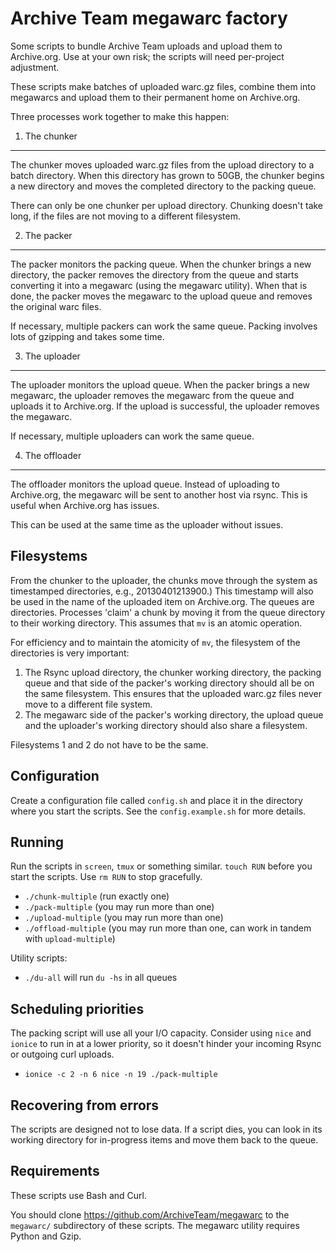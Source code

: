 Archive Team megawarc factory
=============================
Some scripts to bundle Archive Team uploads and upload them to Archive.org. Use at your own risk; the scripts will need per-project adjustment.

These scripts make batches of uploaded warc.gz files, combine them into megawarcs and upload them to their permanent home on Archive.org.

Three processes work together to make this happen:

1. The chunker
--------------
The chunker moves uploaded warc.gz files from the upload directory to a batch directory. When this directory has grown to 50GB, the chunker begins a new directory and moves the completed directory to the packing queue.

There can only be one chunker per upload directory. Chunking doesn't take long, if the files are not moving to a different filesystem.

2. The packer
-------------
The packer monitors the packing queue. When the chunker brings a new directory, the packer removes the directory from the queue and starts converting it into a megawarc (using the megawarc utility). When that is done, the packer moves the megawarc to the upload queue and removes the original warc files.

If necessary, multiple packers can work the same queue. Packing involves lots of gzipping and takes some time.

3. The uploader
---------------
The uploader monitors the upload queue. When the packer brings a new megawarc, the uploader removes the megawarc from the queue and uploads it to Archive.org. If the upload is successful, the uploader removes the megawarc.

If necessary, multiple uploaders can work the same queue.

4. The offloader
---------------
The offloader monitors the upload queue. Instead of uploading to Archive.org, the megawarc will be sent to another host via rsync. This is useful when Archive.org has issues. 

This can be used at the same time as the uploader without issues.


Filesystems
-----------
From the chunker to the uploader, the chunks move through the system as timestamped directories, e.g., 20130401213900.) This timestamp will also be used in the name of the uploaded item on Archive.org. The queues are directories. Processes 'claim' a chunk by moving it from the queue directory to their working directory. This assumes that `mv` is an atomic operation.

For efficiency and to maintain the atomicity of `mv`, the filesystem of the directories is very important:

1. The Rsync upload directory, the chunker working directory, the packing queue and that side of the packer's working directory should all be on the same filesystem. This ensures that the uploaded warc.gz files never move to a different file system.
2. The megawarc side of the packer's working directory, the upload queue and the uploader's working directory should also share a filesystem.

Filesystems 1 and 2 do not have to be the same.


Configuration
-------------
Create a configuration file called `config.sh` and place it in the directory where you start the scripts. See the `config.example.sh` for more details.


Running
-------
Run the scripts in `screen`, `tmux` or something similar. `touch RUN` before you start the scripts. Use `rm RUN` to stop gracefully.

* `./chunk-multiple` (run exactly one)
* `./pack-multiple` (you may run more than one)
* `./upload-multiple` (you may run more than one)
* `./offload-multiple` (you may run more than one, can work in tandem with `upload-multiple`)

Utility scripts:

* `./du-all` will run `du -hs` in all queues


Scheduling priorities
---------------------
The packing script will use all your I/O capacity. Consider using `nice` and `ionice` to run in at a lower priority, so it doesn't hinder your incoming Rsync or outgoing curl uploads.

* `ionice -c 2 -n 6 nice -n 19 ./pack-multiple`


Recovering from errors
----------------------
The scripts are designed not to lose data. If a script dies, you can look in its working directory for in-progress items and move them back to the queue.


Requirements
------------
These scripts use Bash and Curl.

You should clone https://github.com/ArchiveTeam/megawarc to the `megawarc/` subdirectory of these scripts. The megawarc utility requires Python and Gzip.

